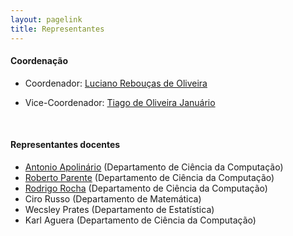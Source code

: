 ```yaml
---
layout: pagelink
title: Representantes
---
```




#### **Coordenação**

* Coordenador: [Luciano Rebouças de Oliveira][prof1]

* Vice-Coordenador: [Tiago de Oliveira Januário][prof2]

<br>

#### **Representantes docentes**

* [Antonio Apolinário][prof3] (Departamento de Ciência da Computação)
* [Roberto Parente][prof4] (Departamento de Ciência da Computação)
* [Rodrigo Rocha][prof5] (Departamento de Ciência da Computação)
* Ciro Russo (Departamento de Matemática)
* Wecsley Prates (Departamento de Estatística)
* Karl Aguera (Departamento de Ciência da Computação)

[prof1]:https://wiki.dcc.ufba.br/DCC/ProfLucianoReboucas
[prof2]:https://wiki.dcc.ufba.br/DCC/ProfTiagoJanuario
[prof3]:https://wiki.dcc.ufba.br/DCC/ProfAntonioApolinario
[prof4]:https://wiki.dcc.ufba.br/DCC/ProfRobertoParente
[prof5]:https://wiki.dcc.ufba.br/DCC/ProfRodrigoRocha

